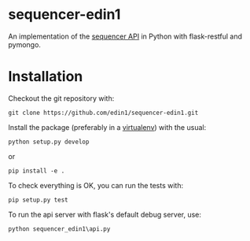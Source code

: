 # sequencer-edin1
An implementation of the [sequencer API](http://docs.sequencer.apiary.io) in Python with flask-restful and pymongo.
# Installation
Checkout the git repository with:

    git clone https://github.com/edin1/sequencer-edin1.git
Install the package (preferably in a [virtualenv](https://virtualenv.pypa.io/en/latest/)) with the usual:

    python setup.py develop
or

    pip install -e .
To check everything is OK, you can run the tests with:

    pip setup.py test
To run the api server with flask's default debug server, use:

    python sequencer_edin1\api.py
